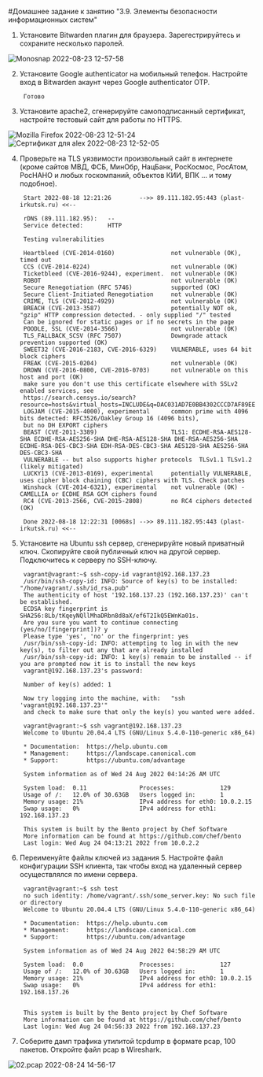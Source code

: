 #Домашнее задание к занятию "3.9. Элементы безопасности информационных систем"

1. Установите Bitwarden плагин для браузера. Зарегестрируйтесь и сохраните несколько паролей.


 ![Monosnap 2022-08-23 12-57-58](https://github.com/AlexyeBezyazykov/devops-netology/blob/main/03-sysadmin-09-security/Monosnap%202022-08-23%2012-57-58.png)


2. Установите Google authenticator на мобильный телефон. Настройте вход в Bitwarden акаунт через Google authenticator OTP.


		Готово


3. Установите apache2, сгенерируйте самоподписанный сертификат, настройте тестовый сайт для работы по HTTPS.





 ![Mozilla Firefox 2022-08-23 12-51-24](https://github.com/AlexyeBezyazykov/devops-netology/blob/main/03-sysadmin-09-security/Mozilla%20Firefox%202022-08-23%2012-51-24.png)
 ![Сертификат для alex 2022-08-23 12-52-05](https://github.com/AlexyeBezyazykov/devops-netology/blob/main/03-sysadmin-09-security/%D0%A1%D0%B5%D1%80%D1%82%D0%B8%D1%84%D0%B8%D0%BA%D0%B0%D1%82%20%D0%B4%D0%BB%D1%8F%20alex%202022-08-23%2012-52-05.png)


4. Проверьте на TLS уязвимости произвольный сайт в интернете (кроме сайтов МВД, ФСБ, МинОбр, НацБанк, РосКосмос, РосАтом, РосНАНО и любых госкомпаний, объектов КИИ, ВПК ... и тому подобное).


		Start 2022-08-18 12:21:26        -->> 89.111.182.95:443 (plast-irkutsk.ru) <<--
		
		rDNS (89.111.182.95):   --
		Service detected:       HTTP
		
		Testing vulnerabilities
		
		Heartbleed (CVE-2014-0160)                not vulnerable (OK), timed out
		CCS (CVE-2014-0224)                       not vulnerable (OK)
		Ticketbleed (CVE-2016-9244), experiment.  not vulnerable (OK)
		ROBOT                                     not vulnerable (OK)
		Secure Renegotiation (RFC 5746)           supported (OK)
		Secure Client-Initiated Renegotiation     not vulnerable (OK)
		CRIME, TLS (CVE-2012-4929)                not vulnerable (OK)
		BREACH (CVE-2013-3587)                    potentially NOT ok, "gzip" HTTP compression detected. - only supplied "/" tested
		Can be ignored for static pages or if no secrets in the page
		POODLE, SSL (CVE-2014-3566)               not vulnerable (OK)
		TLS_FALLBACK_SCSV (RFC 7507)              Downgrade attack prevention supported (OK)
		SWEET32 (CVE-2016-2183, CVE-2016-6329)    VULNERABLE, uses 64 bit block ciphers
		FREAK (CVE-2015-0204)                     not vulnerable (OK)
		DROWN (CVE-2016-0800, CVE-2016-0703)      not vulnerable on this host and port (OK)
		make sure you don't use this certificate elsewhere with SSLv2 enabled services, see
		https://search.censys.io/search?resource=hosts&virtual_hosts=INCLUDE&q=DAC031AD7E0BB4302CCCD7AF89EEDF80D59B2CBE8A425C77F56689D4049E24A5
		LOGJAM (CVE-2015-4000), experimental      common prime with 4096 bits detected: RFC3526/Oakley Group 16 (4096 bits),
		but no DH EXPORT ciphers
		BEAST (CVE-2011-3389)                     TLS1: ECDHE-RSA-AES128-SHA ECDHE-RSA-AES256-SHA DHE-RSA-AES128-SHA DHE-RSA-AES256-SHA ECDHE-RSA-DES-CBC3-SHA EDH-RSA-DES-CBC3-SHA AES128-SHA AES256-SHA DES-CBC3-SHA
		VULNERABLE -- but also supports higher protocols  TLSv1.1 TLSv1.2 (likely mitigated)
		LUCKY13 (CVE-2013-0169), experimental     potentially VULNERABLE, uses cipher block chaining (CBC) ciphers with TLS. Check patches
		Winshock (CVE-2014-6321), experimental    not vulnerable (OK) - CAMELLIA or ECDHE_RSA GCM ciphers found
		RC4 (CVE-2013-2566, CVE-2015-2808)        no RC4 ciphers detected (OK)
		
		Done 2022-08-18 12:22:31 [0068s] -->> 89.111.182.95:443 (plast-irkutsk.ru) <<--


5. Установите на Ubuntu ssh сервер, сгенерируйте новый приватный ключ. Скопируйте свой публичный ключ на другой сервер. Подключитесь к серверу по SSH-ключу.


		vagrant@vagrant:~$ ssh-copy-id vagrant@192.168.137.23
		/usr/bin/ssh-copy-id: INFO: Source of key(s) to be installed: "/home/vagrant/.ssh/id_rsa.pub"
		The authenticity of host '192.168.137.23 (192.168.137.23)' can't be established.
		ECDSA key fingerprint is SHA256:8Lb/tKqeyNQllMhaDRbn8d8aX/ef6T2IkQ5EWnKa01s.
		Are you sure you want to continue connecting (yes/no/[fingerprint])? y
		Please type 'yes', 'no' or the fingerprint: yes
		/usr/bin/ssh-copy-id: INFO: attempting to log in with the new key(s), to filter out any that are already installed
		/usr/bin/ssh-copy-id: INFO: 1 key(s) remain to be installed -- if you are prompted now it is to install the new keys
		vagrant@192.168.137.23's password:
		
		Number of key(s) added: 1
		
		Now try logging into the machine, with:   "ssh 'vagrant@192.168.137.23'"
		and check to make sure that only the key(s) you wanted were added.
		
		vagrant@vagrant:~$ ssh vagrant@192.168.137.23
		Welcome to Ubuntu 20.04.4 LTS (GNU/Linux 5.4.0-110-generic x86_64)
		
		* Documentation:  https://help.ubuntu.com
		* Management:     https://landscape.canonical.com
		* Support:        https://ubuntu.com/advantage
		
		System information as of Wed 24 Aug 2022 04:14:26 AM UTC
		
		System load:  0.11               Processes:             129
		Usage of /:   12.0% of 30.63GB   Users logged in:       1
		Memory usage: 21%                IPv4 address for eth0: 10.0.2.15
		Swap usage:   0%                 IPv4 address for eth1: 192.168.137.23
		
		This system is built by the Bento project by Chef Software
		More information can be found at https://github.com/chef/bento
		Last login: Wed Aug 24 04:13:21 2022 from 10.0.2.2
		

6. Переименуйте файлы ключей из задания 5. Настройте файл конфигурации SSH клиента, так чтобы вход на удаленный сервер осуществлялся по имени сервера.


		vagrant@vagrant:~$ ssh test
		no such identity: /home/vagrant/.ssh/some_server.key: No such file or directory
		Welcome to Ubuntu 20.04.4 LTS (GNU/Linux 5.4.0-110-generic x86_64)
	
		* Documentation:  https://help.ubuntu.com
		* Management:     https://landscape.canonical.com
		* Support:        https://ubuntu.com/advantage

		System information as of Wed 24 Aug 2022 04:58:29 AM UTC

		System load:  0.0                Processes:             127
		Usage of /:   12.0% of 30.63GB   Users logged in:       1
		Memory usage: 21%                IPv4 address for eth0: 10.0.2.15
		Swap usage:   0%                 IPv4 address for eth1: 192.168.137.26


		This system is built by the Bento project by Chef Software
		More information can be found at https://github.com/chef/bento
		Last login: Wed Aug 24 04:56:33 2022 from 192.168.137.23


7. Соберите дамп трафика утилитой tcpdump в формате pcap, 100 пакетов. Откройте файл pcap в Wireshark.

![02.pcap 2022-08-24 14-56-17](https://github.com/AlexyeBezyazykov/devops-netology/blob/main/03-sysadmin-09-security/02.pcap%202022-08-24%2014-56-17.png)

